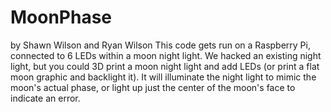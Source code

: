 # MoonPhase
by Shawn Wilson and Ryan Wilson
This code gets run on a Raspberry Pi, connected to 6 LEDs within a moon night light.  We hacked an existing night light, but you could 3D print a moon night light and add LEDs (or print a flat moon graphic and backlight it).   It will illuminate the night light to mimic the moon's actual phase, or light up just the center of the moon's face to indicate an error.
